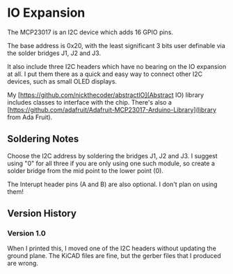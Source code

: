IO Expansion
============

The MCP23017 is an I2C device which adds 16 GPIO pins.

The base address is 0x20, with the least significant 3 bits user definable via the solder bridges J1, J2 and J3.

It also include three I2C headers which have no bearing on the IO expansion at all.
I put them there as a quick and easy way to connect other I2C devices, such as small OLED displays.

My [https://github.com/nickthecoder/abstractIO](Abstract IO) library includes classes to interface with the chip.
There's also a [https://github.com/adafruit/Adafruit-MCP23017-Arduino-Library](library from Ada Fruit).

## Soldering Notes

Choose the I2C address by soldering the bridges J1, J2 and J3.
I suggest using "0" for all three if you are only using one such module, so create a solder bridge from the mid point
to the lower point (0).

The Interupt header pins (A and B) are also optional. I don't plan on using them!

## Version History

### Version 1.0

When I printed this, I moved one of the I2C headers without updating the ground plane.
The KiCAD files are fine, but the gerber files that I produced are wrong.
